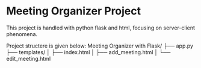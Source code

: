 # Meeting Organizer Project

This project is handled with python flask and html, focusing on server-client phenomena. 

Project structere is given below:
Meeting Organizer with Flask/
├── app.py
├── templates/
│   ├── index.html
│   ├── add_meeting.html
│   └── edit_meeting.html

